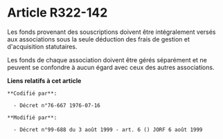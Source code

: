 # Article R322-142

Les fonds provenant des souscriptions doivent être intégralement versés aux associations sous la seule déduction des frais de
gestion et d'acquisition statutaires.

Les fonds de chaque association doivent être gérés séparément et ne peuvent se confondre à aucun égard avec ceux des autres
associations.

**Liens relatifs à cet article**

	**Codifié par**:

	  - Décret n°76-667 1976-07-16

	**Modifié par**:

	  - Décret n°99-688 du 3 août 1999 - art. 6 () JORF 6 août 1999
